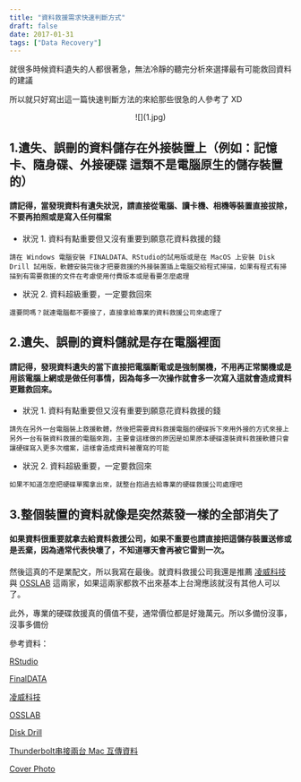 ```yaml
---
title: "資料救援需求快速判斷方式"
draft: false
date: 2017-01-31
tags: ["Data Recovery"]
---
```



就很多時候資料遺失的人都很著急，無法冷靜的聽完分析來選擇最有可能救回資料的建議

所以就只好寫出這一篇快速判斷方法的來給那些很急的人參考了 XD

<!--more-->

<center>
![](1.jpg)
</center>

 
 

## 1.遺失、誤刪的資料儲存在外接裝置上（例如：記憶卡、隨身碟、外接硬碟 這類不是電腦原生的儲存裝置的）

#### 請記得，當發現資料有遺失狀況，請直接從電腦、讀卡機、相機等裝置直接拔除，不要再拍照或是寫入任何檔案


* 狀況 1. 資料有點重要但又沒有重要到願意花資料救援的錢

`請在 Windows 電腦安裝 FINALDATA、RStudio的試用版或是在 MacOS 上安裝 Disk Drill 試用版，軟體安裝完後才把要救援的外接裝置插上電腦交給程式掃描，如果有程式有掃描到有需要救援的文件在考慮使用付費版本或是看要怎麼處理`

* 狀況 2. 資料超級重要，一定要救回來

`還要問嗎？就連電腦都不要接了，直接拿給專業的資料救援公司來處理了`



## 2.遺失、誤刪的資料儲就是存在電腦裡面

#### 請記得，發現資料遺失的當下直接把電腦斷電或是強制關機，不用再正常關機或是用該電腦上網或是做任何事情，因為每多一次操作就會多一次寫入這就會造成資料更難救回來。

* 狀況 1. 資料有點重要但又沒有重要到願意花資料救援的錢

`請先在另外一台電腦裝上救援軟體，然後把需要資料救援電腦的硬碟拆下來用外接的方式來接上另外一台有裝資料救援的電腦來跑，主要會這樣做的原因是如果原本硬碟還裝資料救援軟體只會讓硬碟寫入更多次檔案，這樣會造成資料被覆寫的可能`


* 狀況 2. 資料超級重要，一定要救回來

`如果不知道怎麼把硬碟單獨拿出來，就整台抱過去給專業的硬碟救援公司處理吧`



## 3.整個裝置的資料就像是突然蒸發一樣的全部消失了

#### 如果資料很重要就拿去給資料救援公司，如果不重要也請直接把這儲存裝置送修或是丟棄，因為通常代表快壞了，不知道哪天會再被它雷到一次。



然後這真的不是業配文，所以我寫在最後。就資料救援公司我還是推薦 [凌威科技](http://www.linwei.com.tw/) 與 [OSSLAB](http://www.osslab.com.tw/)  這兩家，如果這兩家都救不出來基本上台灣應該就沒有其他人可以了。

此外，專業的硬碟救援真的價值不斐，通常價位都是好幾萬元。所以多備份沒事，沒事多備份



參考資料：

[RStudio](https://www.rstudio.com/)

[FinalDATA](http://www.finaldata.com/)

[凌威科技](http://www.linwei.com.tw/)

[OSSLAB](http://www.osslab.com.tw/)

[Disk Drill](https://www.cleverfiles.com/)

[Thunderbolt串接兩台 Mac 互傳資料](http://iphone4.tw/forums/showthread.php?t=215528)

[Cover Photo](https://www.flickr.com/photos/jon_a_ross/1482849745)




